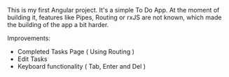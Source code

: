This is my first Angular project. It's a simple To Do App.
At the moment of building it, features like Pipes, Routing or rxJS are not known, which made the building of the app a bit harder.

Improvements:

- Completed Tasks Page ( Using Routing )
- Edit Tasks
- Keyboard functionality ( Tab, Enter and Del )
